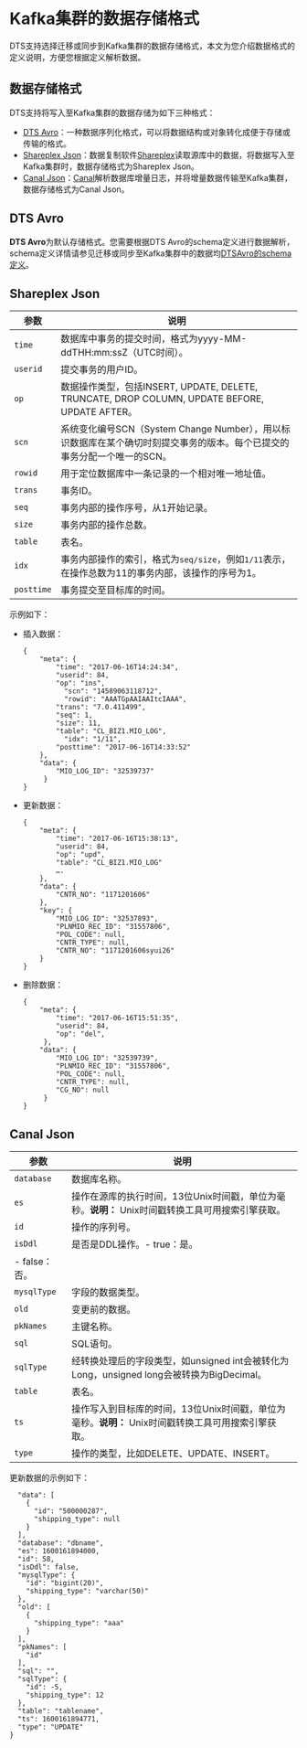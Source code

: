 # Kafka集群的数据存储格式

DTS支持选择迁移或同步到Kafka集群的数据存储格式，本文为您介绍数据格式的定义说明，方便您根据定义解析数据。

## 数据存储格式

DTS支持将写入至Kafka集群的数据存储为如下三种格式：

-   [DTS Avro](#section_gxp_eqj_cv9)：一种数据序列化格式，可以将数据结构或对象转化成便于存储或传输的格式。
-   [Shareplex Json](#section_a46_8d4_tvk)：数据复制软件[Shareplex](https://www.quest.com/cn-zh/products/shareplex/)读取源库中的数据，将数据写入至Kafka集群时，数据存储格式为Shareplex Json。
-   [Canal Json](#section_dt3_dut_0t1)：[Canal](https://github.com/alibaba/canal/wiki)解析数据库增量日志，并将增量数据传输至Kafka集群，数据存储格式为Canal Json。

## DTS Avro

**DTS Avro**为默认存储格式。您需要根据DTS Avro的schema定义进行数据解析，schema定义详情请参见迁移或同步至Kafka集群中的数据均[DTSAvro的schema定义](https://github.com/LioRoger/subscribe_example/tree/master/avro)。

## Shareplex Json

|参数|说明|
|--|--|
|`time`|数据库中事务的提交时间，格式为yyyy-MM-ddTHH:mm:ssZ（UTC时间）。|
|`userid`|提交事务的用户ID。|
|`op`|数据操作类型，包括INSERT, UPDATE, DELETE, TRUNCATE, DROP COLUMN, UPDATE BEFORE, UPDATE AFTER。|
|`scn`|系统变化编号SCN（System Change Number），用以标识数据库在某个确切时刻提交事务的版本。每个已提交的事务分配一个唯一的SCN。|
|`rowid`|用于定位数据库中一条记录的一个相对唯一地址值。|
|`trans`|事务ID。|
|`seq`|事务内部的操作序号，从1开始记录。|
|`size`|事务内部的操作总数。|
|`table`|表名。|
|`idx`|事务内部操作的索引，格式为`seq/size`，例如`1/11`表示，在操作总数为11的事务内部，该操作的序号为1。|
|`posttime`|事务提交至目标库的时间。|

示例如下：

-   插入数据：

    ```
    {
        "meta": {
            "time": "2017-06-16T14:24:34", 
            "userid": 84,                                    
            "op": "ins",                                   
              "scn": "14589063118712",                  
              "rowid": "AAATGpAAIAAItcIAAA",      
            "trans": "7.0.411499",                 
            "seq": 1,                                          
            "size": 11,                                         
            "table": "CL_BIZ1.MIO_LOG",       
              "idx": "1/11",                                       
            "posttime": "2017-06-16T14:33:52"
        },
        "data": {
            "MIO_LOG_ID": "32539737"
         }
    }
    ```

-   更新数据：

    ```
    {
        "meta": {
            "time": "2017-06-16T15:38:13",
            "userid": 84,
            "op": "upd",                             
            "table": "CL_BIZ1.MIO_LOG"
            ….
        },
        "data": {                                          
            "CNTR_NO": "1171201606"
        },
        "key": {                                            
            "MIO_LOG_ID": "32537893",
            "PLNMIO_REC_ID": "31557806",
            "POL_CODE": null,
            "CNTR_TYPE": null,
            "CNTR_NO": "1171201606syui26"
        }
    }
    ```

-   删除数据：

    ```
    {
        "meta": {
            "time": "2017-06-16T15:51:35",
            "userid": 84,
            "op": "del",                      
         },
        "data": {                                    
            "MIO_LOG_ID": "32539739",
            "PLNMIO_REC_ID": "31557806",
            "POL_CODE": null,
            "CNTR_TYPE": null,
            "CG_NO": null
         }
    }
    ```


## Canal Json

|参数|说明|
|--|--|
|`database`|数据库名称。|
|`es`|操作在源库的执行时间，13位Unix时间戳，单位为毫秒。**说明：** Unix时间戳转换工具可用搜索引擎获取。 |
|`id`|操作的序列号。|
|`isDdl`|是否是DDL操作。-   true：是。
-   false：否。 |
|`mysqlType`|字段的数据类型。|
|`old`|变更前的数据。|
|`pkNames`|主键名称。|
|`sql`|SQL语句。|
|`sqlType`|经转换处理后的字段类型，如unsigned int会被转化为Long，unsigned long会被转换为BigDecimal。|
|`table`|表名。|
|`ts`|操作写入到目标库的时间，13位Unix时间戳，单位为毫秒。**说明：** Unix时间戳转换工具可用搜索引擎获取。 |
|`type`|操作的类型，比如DELETE、UPDATE、INSERT。|

更新数据的示例如下：

```
  "data": [
    {
      "id": "500000287",
      "shipping_type": null
    }
  ],
  "database": "dbname",
  "es": 1600161894000,
  "id": 58,
  "isDdl": false,
  "mysqlType": {
    "id": "bigint(20)",
    "shipping_type": "varchar(50)"
  },
  "old": [
    {
      "shipping_type": "aaa"
    }
  ],
  "pkNames": [
    "id"
  ],
  "sql": "",
  "sqlType": {
    "id": -5,
    "shipping_type": 12
  },
  "table": "tablename",
  "ts": 1600161894771,
  "type": "UPDATE"
}
```

